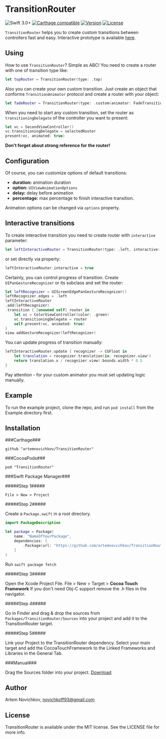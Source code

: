 # TransitionRouter

![Swift 3.0+](https://img.shields.io/badge/Swift-3.0%2B-orange.svg)
[![Carthage compatible](https://img.shields.io/badge/Carthage-Compatible-brightgreen.svg?style=flat)](https://github.com/Carthage/Carthage)
[![Version](https://img.shields.io/cocoapods/v/TransitionRouter.svg?style=flat)](http://cocoapods.org/pods/TransitionRouter)
[![License](https://img.shields.io/cocoapods/l/TransitionRouter.svg?style=flat)](https://github.com/lkzhao/TransitionRouter/blob/master/LICENSE?raw=true)

`TransitionRouter` helps you to create custom transitions between controllers fast and easy. Interactive prototype is available [here](https://appetize.io/embed/4w292ufed47tfgeuq9ge9p7ce8?device=iphone5s&scale=75&orientation=portrait&osVersion=9.3).
## Using
How to use `TransitionRouter`? Simple as ABC! You need to create a router with one of transition type like:

```swift
let topRouter = TransitionRouter(type: .top)
```

Also you can create your own custom transition. Just create an object that conforms `TransitionAnimator` protocol and create a router with your object:

```swift
let fadeRouter = TransitionRouter(type: .custom(animator: FadeTransitionAnimator()))
```

When you need to start any custom transition, set the router as `transitioningDelegate` of the controller you want to present:

```swift
let vc = SecondViewController()
vc.transitioningDelegate = selectedRouter
present(vc, animated: true)
```

**Don't forget about strong reference for the router!**
## Configuration
Of course, you can customize options of default transitions:
* **duration:** animation duration
* **option:** `UIViewAnimationOptions`
* **delay:** delay before animation
* **percentage:** max percentage to finish interactive transition.

Animation options can be changed via `options` property.
## Interactive transitions
To create interactive transition you need to create router with `interactive` parameter:
```swift
let leftInteractiveRouter = TransitionRouter(type: .left, interactive: true)
```
or set directly via property:
```swift
leftInteractiveRouter.interactive = true
```

Сertainly, you can control progress of transition. Create `UIPanGestureRecognizer` or its subclass and set the router:
```swift
let leftRecognizer = UIScreenEdgePanGestureRecognizer()
leftRecognizer.edges = .left
leftInteractiveRouter
.add(leftRecognizer)
.transition { [unowned self] router in
    let vc = ColorViewController(color: .green)
    vc.transitioningDelegate = router
    self.present(vc, animated: true)
}
view.addGestureRecognizer(leftRecognizer)
```
You can update progress of transition manually:
```swift
leftInteractiveRouter.update { recognizer -> CGFloat in
    let translation = recognizer.translation(in: recognizer.view!)
    return translation.x / recognizer.view!.bounds.width * 0.5
}
```
Pay attention - for your custom animator you must set updating logic manually.

## Example

To run the example project, clone the repo, and run `pod install` from the Example directory first.

## Installation

###Carthage###

`github "artemnovichkov/TransitionRouter"`

###CocoaPods###

`pod "TransitionRouter"`

###Swift Package Manager###

#####Step 1#####

`File > New > Project`

#####Step 2#####

Create a `Package.swift` in a root directory.

```swift
import PackageDescription

let package = Package(
    name: "NameOfYourPackage",
    dependencies: [
        .Package(url: "https://github.com/artemnovichkov/TransitionRouter", majorVersion: 0, minor: 1)
    ]
)
```
Run `swift package fetch`

#####Step 3#####

Open the Xcode Project File. File > New > Target > **Cocoa Touch Framework** If you don't need Obj-C support remove the .h files in the navigator.

#####Step 4#####

Go in Finder and drag & drop the sources from `Packages/TransitionRouter/Sources` into your project and add it to the TransitionRouter target.

#####Step 5#####

Link your Project to the TransitionRouter dependency. Select your main target and add the CocoaTouchFramework to the Linked Frameworks and Libraries in the General Tab.

###Manual###

Drag the Sources folder into your project. [Download](https://github.com/artemnovichkov/TransitionRouter/releases)

## Author

Artem Novichkov, novichkoff93@gmail.com

## License

TransitionRouter is available under the MIT license. See the LICENSE file for more info.

